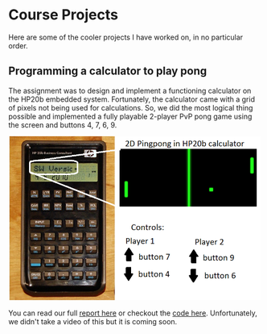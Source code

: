 
# Course Projects

Here are some of the cooler projects I have worked on, in no particular order.

## Programming a calculator to play pong

The assignment was to design and implement a functioning calculator on the HP20b embedded system. Fortunately, the calculator came with a grid of pixels not being used for calculations. So, we did the most logical thing possible and implemented a fully playable 2-player PvP pong game using the screen and buttons 4, 7, 6, 9.

<center><img src='https://raw.githubusercontent.com/shrestha-pranav/PingPong/master/PingPong.png' width=500/></center>

You can read our full [report here](https://github.com/shrestha-pranav/PingPong/blob/master/Final%20Report.pdf) or checkout the [code here](https://github.com/shrestha-pranav/PingPong). Unfortunately, we didn't take a video of this but it is coming soon.